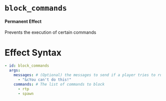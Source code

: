 # `block_commands`
#### Permanent Effect

Prevents the execution of certain commands

# Effect Syntax
```yaml
- id: block_commands
  args:
    messages: # (Optional) the messages to send if a player tries to run the commands
      - "&cYou can't do this!"
    commands: # The list of commands to block
      - rtp
      - spawn
```